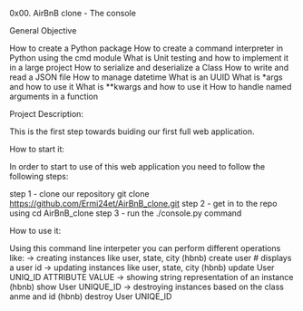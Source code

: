 0x00. AirBnB clone - The console

General Objective

How to create a Python package
How to create a command interpreter in Python using the cmd module
What is Unit testing and how to implement it in a large project
How to serialize and deserialize a Class
How to write and read a JSON file
How to manage datetime
What is an UUID
What is *args and how to use it
What is **kwargs and how to use it
How to handle named arguments in a function

Project Description:

This is the first step towards buiding our first full web application.

How to start it:

In order to start to use of this web application you need to follow the following steps:

step 1 - clone our repository git clone https://github.com/Ermi24et/AirBnB_clone.git
step 2 - get in to the repo using cd AirBnB_clone
step 3 - run the ./console.py command

How to use it:

Using this command line interpeter you can perform different operations like:
-> creating instances like user, state, city
	(hbnb) create user
	# displays a user id
-> updating instances like user, state, city
	(hbnb) update User UNIQ_ID ATTRIBUTE VALUE
-> showing string representation of an instance
	(hbnb) show User UNIQUE_ID
-> destroying instances based on the class anme and id
	(hbnb) destroy User UNIQE_ID	
